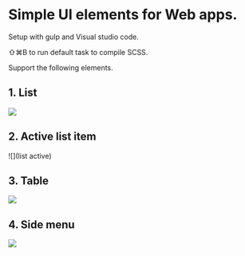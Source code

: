 # Simple UI elements for Web apps.

Setup with gulp and Visual studio code.

⇧⌘B to run default task to compile SCSS.

Support the following elements.

## 1. List

![](list)

## 2. Active list item

![](list active)

## 3. Table

![](table)

## 4. Side menu

![](sidemenu)